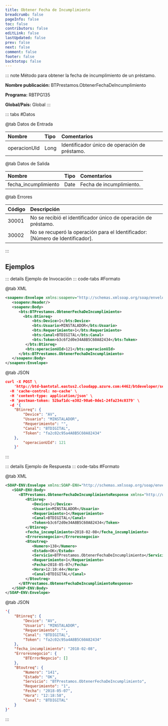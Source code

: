 ```yaml
---
title: Obtener Fecha de Incumplimiento
breadcrumb: false
pageInfo: false
toc: false
contributors: false
editLink: false
lastUpdated: false
prev: false
next: false
comment: false
footer: false
backtotop: false
---
```


<!-- ABRE DATOS DEL MÉTODO -->
::: note Método para obtener la fecha de incumplimiento de un préstamo.

**Nombre publicación:** BTPrestamos.ObtenerFechaDeIncumplimiento

**Programa:** RBTPG135

**Global/País:** Global
:::
<!-- CIERRA DATOS DEL MÉTODO -->

<!-- ABRE TABLA DE DATOS -->
::: tabs #Datos 

@tab Datos de Entrada

Nombre | Tipo | Comentarios
:--------- | :--------- | :---------
operacionUId | Long | Identificador único de operación de préstamo.

@tab Datos de Salida

Nombre | Tipo | Comentarios
:--------- | :----------- | :-----------
fecha_incumplimiento | Date | Fecha de incumplimiento.

@tab Errores

Código | Descripción
:--------- | :-----------
30001 | No se recibió el identificador único de operación de préstamo.
30002 | No se recuperó la operación para el Identificador: [Número de Identificador].
::: 
<!-- CIERRA TABLA DE DATOS -->

## **Ejemplos**

<!-- ABRE EJEMPLO DE INVOCACIÓN -->
::: details Ejemplo de Invocación 
::: code-tabs #Formato

@tab XML
```xml
<soapenv:Envelope xmlns:soapenv="http://schemas.xmlsoap.org/soap/envelope/" xmlns:bts="http://uy.com.dlya.bantotal/BTSOA/">
   <soapenv:Header/>
   <soapenv:Body>
      <bts:BTPrestamos.ObtenerFechaDeIncumplimiento>
		<bts:Btinreq>             
            <bts:Device>1</bts:Device>
            <bts:Usuario>MINSTALADOR</bts:Usuario>
            <bts:Requerimiento>1</bts:Requerimiento>
            <bts:Canal>BTDIGITAL</bts:Canal>
            <bts:Token>b3c6f2d0e34A8B5C60A82434</bts:Token>
         </bts:Btinreq>
         <bts:operacionUId>121</bts:operacionUId>
      </bts:BTPrestamos.ObtenerFechaDeIncumplimiento>
   </soapenv:Body>
</soapenv:Envelope>
```

@tab JSON
```json
curl -X POST \
	'http://btd-bantotal.eastus2.cloudapp.azure.com:4462/btdeveloper/servlet/com.dlya.bantotal.odwsbt_BTPrestamos?ObtenerFechaDeIncumplimiento' \
  -H 'cache-control: no-cache' \
  -H 'content-type: application/json' \
  -H 'postman-token: 52baf1dc-e302-90a6-0de1-24fa234c0379' \
  -d '{
	"Btinreq": {
		"Device": "AV",
		"Usuario": "MINSTALADOR",
		"Requerimiento": "",
		"Canal": "BTDIGITAL",
		"Token": "fa2c02c95a4A8B5C60A82434"
	},
		"operacionUId": 121
	}'
```
:::
<!-- CIERRA EJEMPLO DE INVOCACIÓN -->

<!-- ABRE EJEMPLO DE RESPUESTA -->
::: details Ejemplo de Respuesta 
::: code-tabs #Formato

@tab XML
```xml
<SOAP-ENV:Envelope xmlns:SOAP-ENV="http://schemas.xmlsoap.org/soap/envelope/" xmlns:xsd="http://www.w3.org/2001/XMLSchema" xmlns:SOAP-ENC="http://schemas.xmlsoap.org/soap/encoding/" xmlns:xsi="http://www.w3.org/2001/XMLSchema-instance">
   <SOAP-ENV:Body>
      <BTPrestamos.ObtenerFechaDeIncumplimientoResponse xmlns="http://uy.com.dlya.bantotal/BTSOA/">
         <Btinreq>
            <Device>1</Device>
            <Usuario>MINSTALADOR</Usuario>
            <Requerimiento>1</Requerimiento>
            <Canal>BTDIGITAL</Canal>
            <Token>b3c6f2d0e34A8B5C60A82434</Token>
         </Btinreq>
         <fecha_incumplimiento>2018-02-08</fecha_incumplimiento>
         <Erroresnegocio></Erroresnegocio>
         <Btoutreq>
            <Numero>138</Numero>
            <Estado>OK</Estado>
            <Servicio>BTPrestamos.ObtenerFechaDeIncumplimiento</Servicio>
            <Requerimiento>1</Requerimiento>
            <Fecha>2018-05-07</Fecha>
            <Hora>12:10:44</Hora>
            <Canal>BTDIGITAL</Canal>
         </Btoutreq>
      </BTPrestamos.ObtenerFechaDeIncumplimientoResponse>
   </SOAP-ENV:Body>
</SOAP-ENV:Envelope>
```

@tab JSON
```json
'{
	"Btinreq": {
		"Device": "AV",
		"Usuario": "MINSTALADOR",
		"Requerimiento": "",
		"Canal": "BTDIGITAL",
		"Token": "fa2c02c95a4A8B5C60A82434"
	},
    "fecha_incumplimiento": "2018-02-08",
    "Erroresnegocio": {
        "BTErrorNegocio": []
    },
    "Btoutreq": {
        "Numero": "141",
        "Estado": "OK",
        "Servicio": "BTPrestamos.ObtenerFechaDeIncumplimiento",
        "Requerimiento": "1",
        "Fecha": "2018-05-07",
        "Hora": "12:18:58",
        "Canal": "BTDIGITAL"
    }
}'
```
::: 
<!-- CIERRA EJEMPLO DE RESPUESTA -->